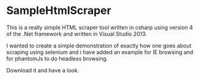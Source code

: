 SampleHtmlScraper
=================
This is a really simple HTML scraper tool written in csharp using version 4 
of the .Net framework and written in Visual Studio 2013.

I wanted to create a simple demonstration of exactly how one goes about scraping using selenium and i have added an example
for IE browsing and for phantomJs to do headless browsing.

Download it and have a look.
